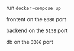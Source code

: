 run `docker-compose up`

frontent on the `8080` port

backend on the `5158` port

db on the `3306` port
